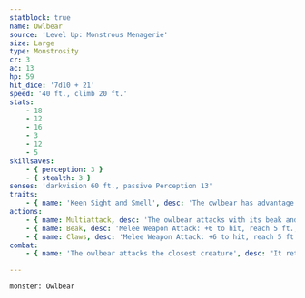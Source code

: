 ```yaml
---
statblock: true
name: Owlbear
source: 'Level Up: Monstrous Menagerie'
size: Large
type: Monstrosity
cr: 3
ac: 13
hp: 59
hit_dice: '7d10 + 21'
speed: '40 ft., climb 20 ft.'
stats:
    - 18
    - 12
    - 16
    - 3
    - 12
    - 5
skillsaves:
    - { perception: 3 }
    - { stealth: 3 }
senses: 'darkvision 60 ft., passive Perception 13'
traits:
    - { name: 'Keen Sight and Smell', desc: 'The owlbear has advantage on Perception checks that rely on sight or smell.' }
actions:
    - { name: Multiattack, desc: 'The owlbear attacks with its beak and claws.' }
    - { name: Beak, desc: 'Melee Weapon Attack: +6 to hit, reach 5 ft., one target. Hit: 9 (1d10 + 4) piercing damage.' }
    - { name: Claws, desc: 'Melee Weapon Attack: +6 to hit, reach 5 ft., one target. Hit: 13 (2d8 + 4) slashing damage.' }
combat:
    - { name: 'The owlbear attacks the closest creature', desc: "It retreats if it's bloodied and not within 5 feet of an enemy." }

---
```

```statblock
monster: Owlbear
```
